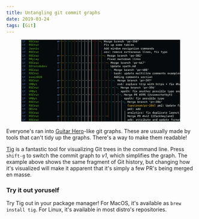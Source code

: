 ```yaml
---
title: Untangling git commit graphs
date: 2019-03-24
tags: [Git]
---
```


<figure class='-wide'>
<img src='images/tig-commit-graph.gif'>
</figure>

Everyone's ran into [Guitar Hero]-like git graphs. These are usually made by tools that can't tidy up the graphs. There's a way to make them readable!

[Tig] is a fantastic tool for visualizing Git trees in the command line. Press `shift-g` to switch the commit graph to _v1_, which simplifies the graph. The example above shows the same fragment of Git history, but changing how it's visualized will make it apparent that it's simply a few PR's being merged en masse.

### Try it out yoruself

Try Tig out in your package manager! For MacOS, it's available as `brew install tig`. For Linux, it's available in most distro's repositories.

[guitar hero]: https://twitter.com/henryhoffman/status/694184106440200192?lang=en
[tig]: https://github.com/jonas/tig

